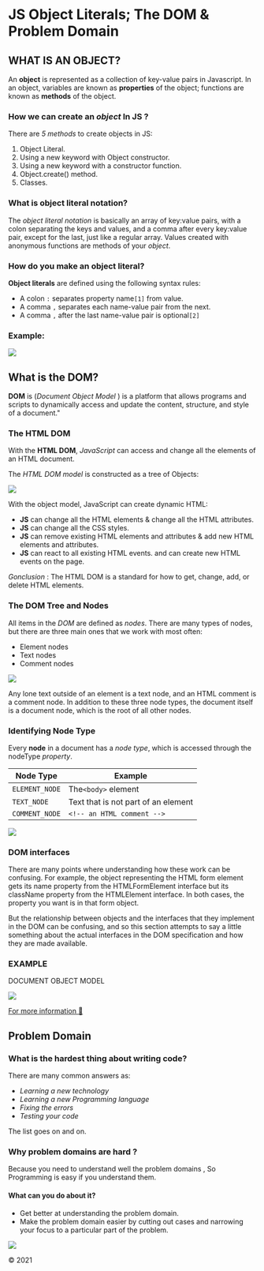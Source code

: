 # JS Object Literals; The DOM & Problem Domain

 

## WHAT IS AN OBJECT? 

An **object** is represented as a collection of key-value pairs in Javascript. In an object, variables are known as **properties** of the
object; functions are known as **methods** of the object. 


### How we can create an *object* In JS ?
There are *5 methods* to create objects in JS:

1. Object Literal.
2. Using a new keyword with Object constructor.
3. Using a new keyword with a constructor function.
4. Object.create() method.
5. Classes.

### What is object literal notation?

The *object literal notation* is basically an array of key:value pairs, with a colon separating the keys and values, and a comma after every key:value pair, except for the last, just like a regular array. Values created with anonymous functions are methods of your *object*.

### How do you make an object literal?

**Object literals** are defined using the following syntax rules:
* A colon `:` separates property name`[1]` from value.
* A comma `,` separates each name-value pair from the next.
* A comma `,` after the last name-value pair is optional`[2]`


 ### Example:

 ![](https://image.slidesharecdn.com/oojs-1229037721986393-1/95/beginning-objectoriented-javascript-15-728.jpg)


## What is the DOM? 

**DOM** is (*Document Object Model* ) is a platform  that allows programs and scripts to dynamically access and update the content, structure, and style of a document." 

### The HTML DOM

With the **HTML DOM**, *JavaScript* can access and change all the elements of an HTML document.

The *HTML DOM model* is constructed as a tree of Objects:

 ![](https://www.w3schools.com/js/pic_htmltree.gif)

With the object model, JavaScript can create dynamic HTML:

* **JS** can change all the HTML elements & change all the HTML attributes.
* **JS** can change all the CSS styles. 
* **JS** can remove existing HTML elements and attributes & add new HTML elements and attributes.
* **JS** can react to all existing HTML events. and can create new HTML events on the page.

*Gonclusion* : The HTML DOM is a standard for how to get, change, add, or delete HTML elements.


### The DOM Tree and Nodes

All items in the *DOM* are defined as *nodes*. There are many types of nodes, but there are three main ones that we work with most often:

* Element nodes
* Text nodes
* Comment nodes

![](https://d2h0cx97tjks2p.cloudfront.net/blogs/wp-content/uploads/sites/2/2019/08/JavaScript-Dom-Tree.png)


Any lone text outside of an element is a text node, and an HTML comment is a comment node. In addition to these three node types, the document itself is a document node, which is the root of all other nodes.

### Identifying Node Type

Every **node** in a document has a *node type*, which is accessed through the nodeType *property*.



| Node Type  | Example |
| -----------   | ----------- |
| `ELEMENT_NODE` | The`<body>` element
| `TEXT_NODE` |Text that is not part of an element  |
| `COMMENT_NODE` |	`<!-- an HTML comment -->`|



![](https://d2h0cx97tjks2p.cloudfront.net/blogs/wp-content/uploads/sites/2/2019/08/Attribute-Nodes-in-JavaScript-DOM.jpg)






### DOM interfaces

There are many points where understanding how these work can be confusing. For example, the object representing the HTML form element gets its name property from the HTMLFormElement interface but its className property from the HTMLElement interface. In both cases, the property you want is in that form object.

But the relationship between objects and the interfaces that they implement in the DOM can be confusing, and so this section attempts to say a little something about the actual interfaces in the DOM specification and how they are made available.


### EXAMPLE
DOCUMENT OBJECT MODEL 






![](https://image.slidesharecdn.com/xmldom-120202034528-phpapp02/95/xml-document-object-model-dom-6-728.jpg)


[For more information 🙂](https://info340.github.io/dom.html)


## Problem Domain


### What is the hardest thing about writing code?

There are many common answers as:

* *Learning a new technology*
* *Learning a new Programming language*
* *Fixing the errors*
* *Testing your code*

The list goes on and on.

### Why problem domains are hard ?

Because you need to understand well the problem domains , So Programming is easy if you understand them.

#### What can you do about it?

* Get better at understanding the problem domain.
 * Make the problem domain easier by cutting out cases and narrowing your focus to a particular part of the problem.


 ![](https://miro.medium.com/max/875/1*QMu3QLuDKGyBNI2UJ2bKOA.png)

&copy; 2021